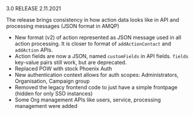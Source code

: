 
3.0 RELEASE
2.11.2021

The release brings consistency in how action data looks like in API and processing messages (JSON format in AMQP)

- New format (v2) of action represented as JSON message used in all action
  processing. It is closer to format of `addActionContact` and `addAction` APIs.
- Action fields are now a JSON, named `customFields` in API fields. `fields` key-value pairs still work, but are deprecated.
- Replaced POW with stock Phoenix Auth
- New authentication context allows for auth scopes: Administrators, Organisation, Campaign group
- Removed the legacy frontend code to just have a simple frontpage (hidden for only SSO instances)
- Some Org management APIs like users, service, processing management were added
